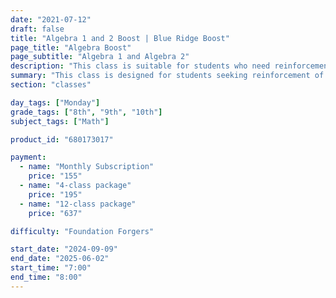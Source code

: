 ```yaml
---
date: "2021-07-12"
draft: false
title: "Algebra 1 and 2 Boost | Blue Ridge Boost"
page_title: "Algebra Boost"
page_subtitle: "Algebra 1 and Algebra 2"
description: "This class is suitable for students who need reinforcement of classroom concepts though extra practice with typical grade-level problems."
summary: "This class is designed for students seeking reinforcement of classroom concepts through additional practice with grade-appropriate problems. <br> During a typical session, students will receive assistance with homework assignments and review concepts learned in school. As time allows, instructors will provide similar problems to further solidify understanding and boost confidence."
section: "classes"

day_tags: ["Monday"]
grade_tags: ["8th", "9th", "10th"]
subject_tags: ["Math"]

product_id: "680173017"

payment:
  - name: "Monthly Subscription"
    price: "155"
  - name: "4-class package"
    price: "195"
  - name: "12-class package"
    price: "637"

difficulty: "Foundation Forgers"

start_date: "2024-09-09"
end_date: "2025-06-02"
start_time: "7:00"
end_time: "8:00"
---
```


